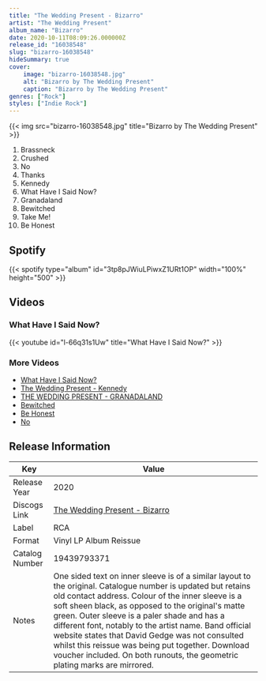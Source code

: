 ```yaml
---
title: "The Wedding Present - Bizarro"
artist: "The Wedding Present"
album_name: "Bizarro"
date: 2020-10-11T08:09:26.000000Z
release_id: "16038548"
slug: "bizarro-16038548"
hideSummary: true
cover:
    image: "bizarro-16038548.jpg"
    alt: "Bizarro by The Wedding Present"
    caption: "Bizarro by The Wedding Present"
genres: ["Rock"]
styles: ["Indie Rock"]
---
```


{{< img src="bizarro-16038548.jpg" title="Bizarro by The Wedding Present" >}}

<!-- section break -->

1. Brassneck
2. Crushed
3. No
4. Thanks
5. Kennedy
6. What Have I Said Now?
7. Granadaland
8. Bewitched
9. Take Me!
10. Be Honest

<!-- section break -->


## Spotify
{{< spotify type="album" id="3tp8pJWiuLPiwxZ1URt1OP" width="100%" height="500" >}}



## Videos
### What Have I Said Now?
{{< youtube id="l-66q31s1Uw" title="What Have I Said Now?" >}}<br>

### More Videos

- [What Have I Said Now?](https://www.youtube.com/watch?v=BTHl_JYqWpE)
- [The Wedding Present - Kennedy](https://www.youtube.com/watch?v=PuNYyNqCSSg)
- [THE WEDDING PRESENT - GRANADALAND](https://www.youtube.com/watch?v=XfAn-bo_2pA)
- [Bewitched](https://www.youtube.com/watch?v=yJhcnWIrF7I)
- [Be Honest](https://www.youtube.com/watch?v=HfNduoq-Gz8)
- [No](https://www.youtube.com/watch?v=Rww6zqqTh7A)


## Release Information
|  Key           | Value                                                |
| ---------------| ---------------------------------------------------- |
| Release Year   | 2020                                   |
| Discogs Link   | [The Wedding Present - Bizarro](https://www.discogs.com/release/16038548-The-Wedding-Present-Bizarro) |
| Label          | RCA |
| Format         | Vinyl LP Album Reissue |
| Catalog Number | 19439793371 |
| Notes | One sided text on inner sleeve is of a similar layout to the original.  Catalogue number is updated but retains old contact address.  Colour of the inner sleeve is a soft sheen black, as opposed to the original's matte green. Outer sleeve is a paler shade and has a different font, notably to the artist name. Band official website states that David Gedge was not consulted whilst this reissue was being put together. Download voucher included.  On both runouts, the geometric plating marks are mirrored. |